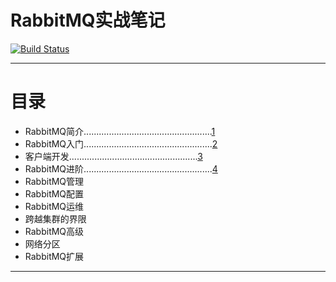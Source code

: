 # RabbitMQ实战笔记  
[![Build Status](https://travis-ci.org/baocaixue/rabbit-mq-in-action.svg?branch=master)](https://travis-ci.org/baocaixue/rabbit-mq-in-action)    

***

# 目录
- RabbitMQ简介...................................................[1](./introduction/README.md)
- RabbitMQ入门...................................................[2](./start/README.md)
- 客户端开发...................................................[3](./client-dev/README.md)
- RabbitMQ进阶...................................................[4](./advance/README.md)
- RabbitMQ管理
- RabbitMQ配置
- RabbitMQ运维
- 跨越集群的界限
- RabbitMQ高级
- 网络分区
- RabbitMQ扩展

***
